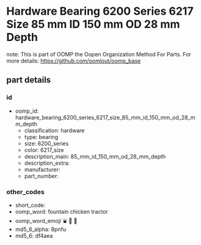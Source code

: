 # Hardware Bearing 6200 Series 6217 Size 85 mm ID 150 mm OD 28 mm Depth  

note: This is part of OOMP the Oopen Organization Method For Parts. For more details: https://github.com/oomlout/oomp_base

##  part details





### id
* oomp_id: hardware_bearing_6200_series_6217_size_85_mm_id_150_mm_od_28_mm_depth
  * classification: hardware
  * type: bearing
  * size: 6200_series
  * color: 6217_size
  * description_main: 85_mm_id_150_mm_od_28_mm_depth
  * description_extra: 
  * manufacturer: 
  * part_number: 

### other_codes
* short_code: 
* oomp_word: fountain chicken tractor
* oomp_word_emoji :fountain: :chicken: :tractor:
* md5_6_alpha: 8pnfu
* md5_6: df4aea
